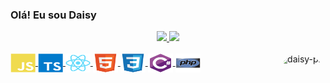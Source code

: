 ### Olá! Eu sou Daisy

<div align="center">
  <a href="https://github.com/daisysouza">
  <img height="180em" src="https://github-readme-stats.vercel.app/api?username=daisysouza&show_icons=true&theme=dracula&include_all_commits=true&count_private=true"/>
  <img height="180em" src="https://github-readme-stats.vercel.app/api/top-langs/?username=daisysouza&layout=compact&langs_count=7&theme=dracula"/>
</div>
<div style="display: inline_block"><br>
  <img align="center" alt="daisy-Js" height="30" width="40" src="https://raw.githubusercontent.com/devicons/devicon/master/icons/javascript/javascript-plain.svg">
  <img align="center" alt="daisy-Ts" height="30" width="40" src="https://raw.githubusercontent.com/devicons/devicon/master/icons/typescript/typescript-plain.svg">
  <img align="center" alt="daisy-React" height="30" width="40" src="https://raw.githubusercontent.com/devicons/devicon/master/icons/react/react-original.svg">
  <img align="center" alt="daisy-HTML" height="30" width="40" src="https://raw.githubusercontent.com/devicons/devicon/master/icons/html5/html5-original.svg">
  <img align="center" alt="daisy-CSS" height="30" width="40" src="https://raw.githubusercontent.com/devicons/devicon/master/icons/css3/css3-original.svg">
  <img align="center" alt="daisy-Csharp" height="30" width="40" src="https://raw.githubusercontent.com/devicons/devicon/master/icons/csharp/csharp-original.svg">
   <img align="center" alt="daisy-php" height="30" width="40" src="https://raw.githubusercontent.com/devicons/devicon/master/icons/php/php-original.svg">
  <img align="right" alt="daisy-pic" height="150" style="border-radius:50px;" src="https://media.discordapp.net/attachments/639956127056134178/890373478988013628/Publicacoes_Instagram_1_1.png?width=676&height=676">
</div>
